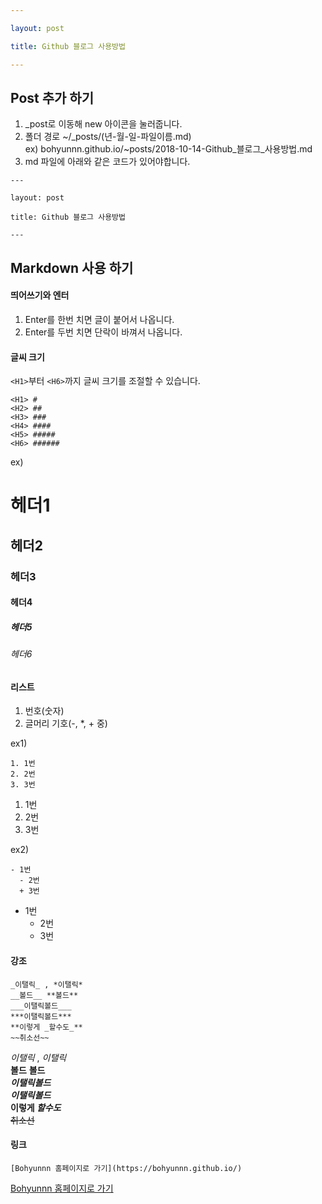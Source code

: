 ```yaml
---

layout: post

title: Github 블로그 사용방법

---
```


Post 추가 하기
-------------------
1. _post로 이동해 new 아이콘을 눌러줍니다.
2. 폴더 경로 
 ~/_posts/(년-월-일-파일이름.md)  
  ex) bohyunnn.github.io/~posts/2018-10-14-Github_블로그_사용방법.md
3. md 파일에 아래와 같은 코드가 있어야합니다.  

```  
---

layout: post

title: Github 블로그 사용방법

---
```  

Markdown 사용 하기
-------------------
#### 띄어쓰기와 엔터
1. Enter를 한번 치면 글이 붙어서 나옵니다.
2. Enter를 두번 치면 단락이 바껴서 나옵니다.  

#### 글씨 크기
```<H1>```부터 ```<H6>```까지 글씨 크기를 조절할 수 있습니다.

  ```
  <H1> #  
  <H2> ##  
  <H3> ###  
  <H4> ####  
  <H5> #####  
  <H6> ######
  ```

ex)
# 헤더1
## 헤더2
### 헤더3
#### 헤더4
##### 헤더5
###### 헤더6
  
#### 리스트
 1. 번호(숫자)
 2. 글머리 기호(-, *, + 중)
 
 ex1)
 ```
 1. 1번
 2. 2번
 3. 3번
 ```
 
 1. 1번
 2. 2번
 3. 3번
 
  ex2)
 ```
 - 1번
   - 2번
   + 3번
 ```
 - 1번
   - 2번
   + 3번
 
#### 강조
 ```
 _이탤릭_ , *이탤릭*
__볼드__ **볼드**
___이탤릭볼드___
***이탤릭볼드***
**이렇게 _할수도_**
~~취소선~~
 ```
 
 _이탤릭_ , *이탤릭*  
__볼드__ **볼드**  
___이탤릭볼드___  
***이탤릭볼드***  
**이렇게 _할수도_**  
~~취소선~~  

#### 링크
```
[Bohyunnn 홈페이지로 가기](https://bohyunnn.github.io/)
```
[Bohyunnn 홈페이지로 가기](https://bohyunnn.github.io/)
